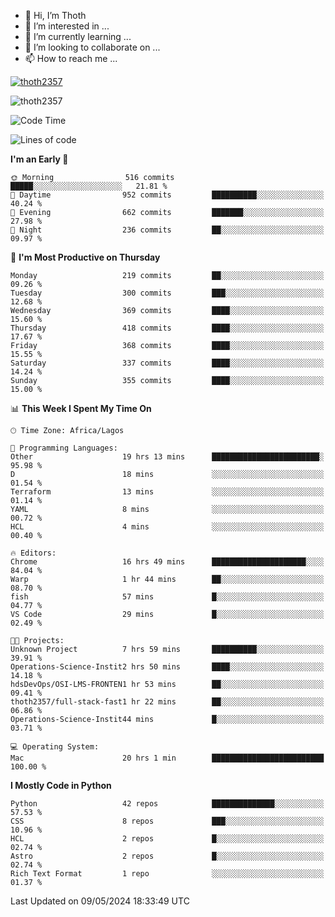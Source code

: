 <!---
thoth2357/thoth2357 is a ✨ special ✨ repository because its `README.md` (this file) appears on your GitHub profile.
You can click the Preview link to take a look at your changes.
--->

- 👋 Hi, I’m Thoth
- 👀 I’m interested in ...
- 🌱 I’m currently learning ...
- 💞️ I’m looking to collaborate on ...
- 📫 How to reach me ...


<p align="left"> <a href="https://github.com/ryo-ma/github-profile-trophy"><img src="https://github-profile-trophy.vercel.app/?username=thoth2357&theme=gruvbox&no-bg=true&no-frame=false&title=MultiLanguage,Commits,Repositories,Stars,Followers,PullRequest,Reviews,Issues" alt="thoth2357" /></a> </p>

<p align="left"> <img src="https://komarev.com/ghpvc/?username=thoth2357&label=Profile%20views&color=0e75b6&style=flat" alt="thoth2357" /> </p>

<!--START_SECTION:waka-->
![Code Time](http://img.shields.io/badge/Code%20Time-2%2C938%20hrs%2051%20mins-blue)

![Lines of code](https://img.shields.io/badge/From%20Hello%20World%20I%27ve%20Written-30.9%20million%20lines%20of%20code-blue)

**I'm an Early 🐤** 

```text
🌞 Morning                516 commits         █████░░░░░░░░░░░░░░░░░░░░   21.81 % 
🌆 Daytime                952 commits         ██████████░░░░░░░░░░░░░░░   40.24 % 
🌃 Evening                662 commits         ███████░░░░░░░░░░░░░░░░░░   27.98 % 
🌙 Night                  236 commits         ██░░░░░░░░░░░░░░░░░░░░░░░   09.97 % 
```
📅 **I'm Most Productive on Thursday** 

```text
Monday                   219 commits         ██░░░░░░░░░░░░░░░░░░░░░░░   09.26 % 
Tuesday                  300 commits         ███░░░░░░░░░░░░░░░░░░░░░░   12.68 % 
Wednesday                369 commits         ████░░░░░░░░░░░░░░░░░░░░░   15.60 % 
Thursday                 418 commits         ████░░░░░░░░░░░░░░░░░░░░░   17.67 % 
Friday                   368 commits         ████░░░░░░░░░░░░░░░░░░░░░   15.55 % 
Saturday                 337 commits         ████░░░░░░░░░░░░░░░░░░░░░   14.24 % 
Sunday                   355 commits         ████░░░░░░░░░░░░░░░░░░░░░   15.00 % 
```


📊 **This Week I Spent My Time On** 

```text
🕑︎ Time Zone: Africa/Lagos

💬 Programming Languages: 
Other                    19 hrs 13 mins      ████████████████████████░   95.98 % 
D                        18 mins             ░░░░░░░░░░░░░░░░░░░░░░░░░   01.54 % 
Terraform                13 mins             ░░░░░░░░░░░░░░░░░░░░░░░░░   01.14 % 
YAML                     8 mins              ░░░░░░░░░░░░░░░░░░░░░░░░░   00.72 % 
HCL                      4 mins              ░░░░░░░░░░░░░░░░░░░░░░░░░   00.40 % 

🔥 Editors: 
Chrome                   16 hrs 49 mins      █████████████████████░░░░   84.04 % 
Warp                     1 hr 44 mins        ██░░░░░░░░░░░░░░░░░░░░░░░   08.70 % 
fish                     57 mins             █░░░░░░░░░░░░░░░░░░░░░░░░   04.77 % 
VS Code                  29 mins             █░░░░░░░░░░░░░░░░░░░░░░░░   02.49 % 

🐱‍💻 Projects: 
Unknown Project          7 hrs 59 mins       ██████████░░░░░░░░░░░░░░░   39.91 % 
Operations-Science-Instit2 hrs 50 mins       ████░░░░░░░░░░░░░░░░░░░░░   14.18 % 
hdsDevOps/OSI-LMS-FRONTEN1 hr 53 mins        ██░░░░░░░░░░░░░░░░░░░░░░░   09.41 % 
thoth2357/full-stack-fast1 hr 22 mins        ██░░░░░░░░░░░░░░░░░░░░░░░   06.86 % 
Operations-Science-Instit44 mins             █░░░░░░░░░░░░░░░░░░░░░░░░   03.71 % 

💻 Operating System: 
Mac                      20 hrs 1 min        █████████████████████████   100.00 % 
```

**I Mostly Code in Python** 

```text
Python                   42 repos            ██████████████░░░░░░░░░░░   57.53 % 
CSS                      8 repos             ███░░░░░░░░░░░░░░░░░░░░░░   10.96 % 
HCL                      2 repos             █░░░░░░░░░░░░░░░░░░░░░░░░   02.74 % 
Astro                    2 repos             █░░░░░░░░░░░░░░░░░░░░░░░░   02.74 % 
Rich Text Format         1 repo              ░░░░░░░░░░░░░░░░░░░░░░░░░   01.37 % 
```




 Last Updated on 09/05/2024 18:33:49 UTC
<!--END_SECTION:waka-->
<!--![](http://github-profile-summary-cards.vercel.app/api/cards/profile-details?username=thoth2357&theme=2077)

![](http://github-profile-summary-cards.vercel.app/api/cards/stats?username=thoth2357&theme=2077)![](http://github-profile-summary-cards.vercel.app/api/cards/productive-time?username=thoth2357&theme=2077&utcOffset=8) -->
